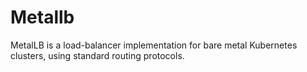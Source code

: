 # Metallb

MetalLB is a load-balancer implementation for bare metal Kubernetes clusters, using standard routing protocols.

